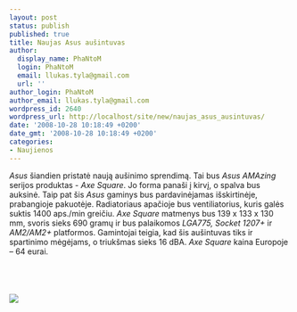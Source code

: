 ```yaml
---
layout: post
status: publish
published: true
title: Naujas Asus aušintuvas
author:
  display_name: PhaNtoM
  login: PhaNtoM
  email: llukas.tyla@gmail.com
  url: ''
author_login: PhaNtoM
author_email: llukas.tyla@gmail.com
wordpress_id: 2640
wordpress_url: http://localhost/site/new/naujas_asus_ausintuvas/
date: '2008-10-28 10:18:49 +0200'
date_gmt: '2008-10-28 10:18:49 +0200'
categories:
- Naujienos
---
```

<p><i>Asus</i> šiandien pristatė naują aušinimo sprendimą. Tai bus <i>Asus AMAzing</i> serijos produktas - <i>Axe Square</i>. Jo forma panaši į kirvį, o spalva bus auksinė. Taip pat šis <i>Asus</i> gaminys bus pardavinėjamas išskirtinėje, prabangioje pakuotėje. Radiatoriaus apačioje bus ventiliatorius, kuris galės suktis 1400 aps./min greičiu. <i>Axe Square</i> matmenys bus 139 x 133 x 130 mm, svoris sieks 690 gramų ir bus palaikomos <i>LGA775, Socket 1207+</i> ir <i>AM2/AM2+</i> platformos. Gamintojai teigia, kad šis aušintuvas tiks ir spartinimo mėgėjams, o triukšmas sieks 16 dBA. <i>Axe Square</i> kaina Europoje – 64 eurai.<br />
<br><br />
<br><br><img src="http://www.technews.lt/upl/Failai/Asus_Axe_Square_CPU_cooler_01.jpg"><br><br />
<br><br />
<br><br />
<br></p>
